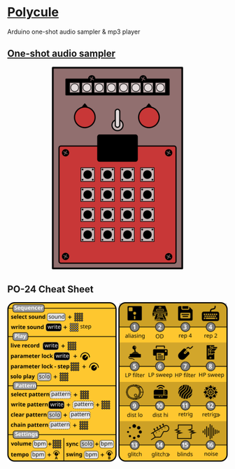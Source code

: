 # [Polycule](https://kbsezginel.github.io/polycule)
Arduino one-shot audio sampler &amp; mp3 player

## [One-shot audio sampler](https://kbsezginel.github.io/polycule/one-shot)

<p align="center"><img src="assets/img/polycule-one-shot-front.png" width="300"></p>


## PO-24 Cheat Sheet
<img src="assets/img/PO-24-cheat-sheet.svg">

